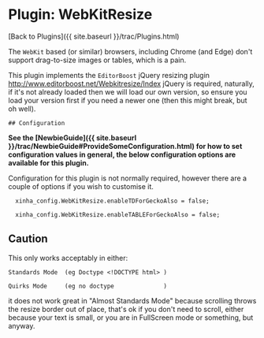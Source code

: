 # Plugin: WebKitResize 

[Back to Plugins]({{ site.baseurl }}/trac/Plugins.html)

 
  The `WebKit` based (or similar) browsers, including Chrome (and Edge)
  don't support drag-to-size images or tables, which is a pain.
  
  This plugin implements the `EditorBoost` jQuery resizing plugin
    http://www.editorboost.net/Webkitresize/Index
  jQuery is required, naturally, if it's not already loaded 
  then we will load our own version, so ensure you load your version
  first if you need a newer one (then this might break, but oh well).
  
    ## Configuration

**See the [NewbieGuide]({{ site.baseurl }}/trac/NewbieGuide#ProvideSomeConfiguration.html) for how to set configuration values in general, the below configuration options are available for this plugin.**

Configuration for this plugin is not normally required, however there are a couple of options if you wish to customise it.  

```
  xinha_config.WebKitResize.enableTDForGeckoAlso = false;

  xinha_config.WebKitResize.enableTABLEForGeckoAlso = false;
```

  ## Caution
  This only works acceptably in either:

    Standards Mode  (eg Doctype <!DOCTYPE html> )

    Quirks Mode     (eg no doctype              )
    
  it does not work great in "Almost Standards Mode" because scrolling throws
  the resize border out of place, that's ok if you don't need to scroll, 
  either because your text is small, or you are in FullScreen mode or 
  something, but anyway.
